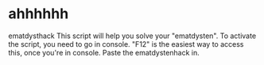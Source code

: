 # ahhhhhh
ematdysthack
This script will help you solve your "ematdysten".
To activate the script, you need to go in console. "F12" is the easiest way to access this, once you're in console. Paste the ematdystenhack in.

